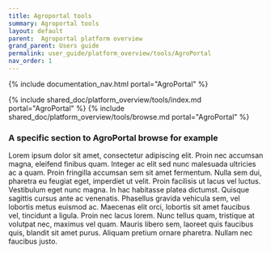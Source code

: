 ```yaml
---
title: Agroportal tools
summary: Agroportal tools
layout: default
parent:  Agroportal platform overview
grand_parent: Users guide
permalink: user_guide/platform_overview/tools/AgroPortal
nav_order: 1
---
```

{% include documentation_nav.html portal="AgroPortal" %}

{% include shared_doc/platform_overview/tools/index.md portal="AgroPortal" %}
{% include shared_doc/platform_overview/tools/browse.md portal="AgroPortal" %}

### A specific section to AgroPortal browse for example
Lorem ipsum dolor sit amet, consectetur adipiscing elit. Proin nec accumsan magna, eleifend finibus quam. Integer ac elit sed nunc malesuada ultricies ac a quam. Proin fringilla accumsan sem sit amet fermentum. Nulla sem dui, pharetra eu feugiat eget, imperdiet ut velit. Proin facilisis ut lacus vel luctus. Vestibulum eget nunc magna. In hac habitasse platea dictumst. Quisque sagittis cursus ante ac venenatis. Phasellus gravida vehicula sem, vel lobortis metus euismod ac. Maecenas elit orci, lobortis sit amet faucibus vel, tincidunt a ligula. Proin nec lacus lorem. Nunc tellus quam, tristique at volutpat nec, maximus vel quam. Mauris libero sem, laoreet quis faucibus quis, blandit sit amet purus. Aliquam pretium ornare pharetra. Nullam nec faucibus justo.